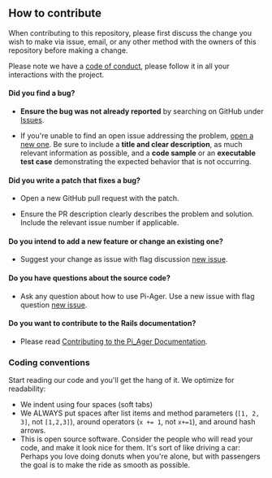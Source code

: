 ## How to contribute

When contributing to this repository, please first discuss the change you wish to make via issue,
email, or any other method with the owners of this repository before making a change.

Please note we have a [code of conduct](https://github.com/Tronje-the-Falconer/Pi-Ager/CODE_OF_CONDUCT.md), please follow it in all your interactions with the project.

#### **Did you find a bug?**

* **Ensure the bug was not already reported** by searching on GitHub under [Issues](https://github.com/Tronje-the-Falconer/Pi-Ager/issues).

* If you're unable to find an open issue addressing the problem, [open a new one](https://github.com/Tronje-the-Falconer/Pi-Ager/issues/new). Be sure to include a **title and clear description**, as much relevant information as possible, and a **code sample** or an **executable test case** demonstrating the expected behavior that is not occurring.

#### **Did you write a patch that fixes a bug?**

* Open a new GitHub pull request with the patch.

* Ensure the PR description clearly describes the problem and solution. Include the relevant issue number if applicable.

#### **Do you intend to add a new feature or change an existing one?**

* Suggest your change as issue with flag discussion [new issue](https://github.com/Tronje-the-Falconer/Pi-Ager/issues/new).

#### **Do you have questions about the source code?**

* Ask any question about how to use Pi-Ager. Use a new issue with flag question [new issue](https://github.com/Tronje-the-Falconer/Pi-Ager/issues/new).

#### **Do you want to contribute to the Rails documentation?**

* Please read [Contributing to the Pi_Ager Documentation](https://github.com/Tronje-the-Falconer/pi-ager/wiki).

### Coding conventions

Start reading our code and you'll get the hang of it. We optimize for readability:

  * We indent using four spaces (soft tabs)
  * We ALWAYS put spaces after list items and method parameters (`[1, 2, 3]`, not `[1,2,3]`), around operators (`x += 1`, not `x+=1`), and around hash arrows.
  * This is open source software. Consider the people who will read your code, and make it look nice for them. It's sort of like driving a car: Perhaps you love doing donuts when you're alone, but with passengers the goal is to make the ride as smooth as possible.
